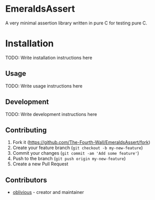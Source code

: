 # EmeraldsAssert

A very minimal assertion library written in pure C for testing pure C.

# Installation

TODO: Write installation instructions here

## Usage

TODO: Write usage instructions here

## Development

TODO: Write development instructions here

## Contributing

1. Fork it (<https://github.com/The-Fourth-Wall/EmeraldsAssert/fork>)
2. Create your feature branch (`git checkout -b my-new-feature`)
3. Commit your changes (`git commit -am 'Add some feature'`)
4. Push to the branch (`git push origin my-new-feature`)
5. Create a new Pull Request

## Contributors

- [oblivious](https://github.com/Oblivious-Oblivious) - creator and maintainer
